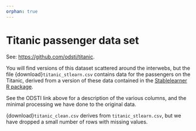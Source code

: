 ```yaml
---
orphan: true
---
```


# Titanic passenger data set

See: <https://github.com/odsti/titanic>.

You will find versions of this dataset scattered around the interwebs, but the
file {download}`titanic_stlearn.csv` contains data for the passengers on the
Titanic, derived from a version of these data contained in the [Stablelearner
R package](https://cran.r-project.org/package=stablelearner).

See the ODSTI link above for a description of the various columns, and the
minimal processing we have done to the original data.

{download}`titanic_clean.csv` derives from `titanic_stlearn.csv`, but we have
dropped a small number of rows with missing values.
